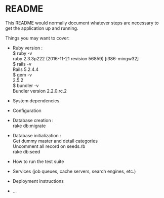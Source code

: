 # README

This README would normally document whatever steps are necessary to get the
application up and running.

Things you may want to cover:

- Ruby version : <br>
  $ ruby -v <br>
  ruby 2.3.3p222 (2016-11-21 revision 56859) [i386-mingw32] <br>
  $ rails -v <br>
  Rails 5.2.4.4 <br>
  $ gem -v <br>
  2.5.2 <br>
  $ bundler -v <br>
  Bundler version 2.2.0.rc.2

- System dependencies

- Configuration

- Database creation : <br>
  rake db:migrate

- Database initialization : <br>
  Get dummy master and detail categories <br>
  Uncomment all record on seeds.rb <br>
  rake db:seed <br>

- How to run the test suite

- Services (job queues, cache servers, search engines, etc.)

- Deployment instructions

- ...

